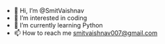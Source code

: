 - 👋 Hi, I’m @SmitVaishnav
- 👀 I’m interested in coding
- 🌱 I’m currently learning Python
- 📫 How to reach me smitvaishnav007@gmail.com

<!---
SmitVaishnav/SmitVaishnav is a ✨ special ✨ repository because its `README.md` (this file) appears on your GitHub profile.
You can click the Preview link to take a look at your changes.
--->
